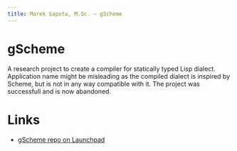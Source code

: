 ```yaml
---
title: Marek Sapota, M.Sc. — gScheme
---
```


# gScheme

A research project to create a compiler for statically typed Lisp dialect.
Application name might be misleading as the compiled dialect is inspired by
Scheme, but is not in any way compatible with it.  The project was successfull
and is now abandoned.

# Links
- [gScheme repo on Launchpad](https://launchpad.net/gscheme)
